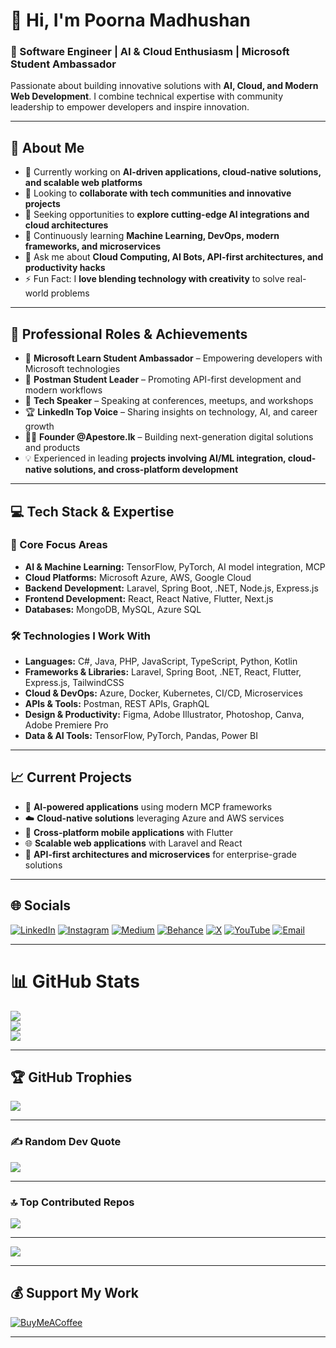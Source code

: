 # 👋 Hi, I'm Poorna Madhushan  
### 💼 Software Engineer | AI & Cloud Enthusiasm | Microsoft Student Ambassador  

Passionate about building innovative solutions with **AI, Cloud, and Modern Web Development**. I combine technical expertise with community leadership to empower developers and inspire innovation.  

---

## 🚀 About Me
- 🔭 Currently working on **AI-driven applications, cloud-native solutions, and scalable web platforms**  
- 👯 Looking to **collaborate with tech communities and innovative projects**  
- 🤝 Seeking opportunities to **explore cutting-edge AI integrations and cloud architectures**  
- 🌱 Continuously learning **Machine Learning, DevOps, modern frameworks, and microservices**  
- 💬 Ask me about **Cloud Computing, AI Bots, API-first architectures, and productivity hacks**  
- ⚡ Fun Fact: I **love blending technology with creativity** to solve real-world problems  

---

## 🏢 Professional Roles & Achievements
- 🥇 **Microsoft Learn Student Ambassador** – Empowering developers with Microsoft technologies  
- 📮 **Postman Student Leader** – Promoting API-first development and modern workflows  
- 🎤 **Tech Speaker** – Speaking at conferences, meetups, and workshops  
- 🏆 **LinkedIn Top Voice** – Sharing insights on technology, AI, and career growth  
- 👨‍💼 **Founder @Apestore.lk** – Building next-generation digital solutions and products  
- 💡 Experienced in leading **projects involving AI/ML integration, cloud-native solutions, and cross-platform development**  

---

## 💻 Tech Stack & Expertise

### 🎯 Core Focus Areas
- **AI & Machine Learning:** TensorFlow, PyTorch, AI model integration, MCP  
- **Cloud Platforms:** Microsoft Azure, AWS, Google Cloud  
- **Backend Development:** Laravel, Spring Boot, .NET, Node.js, Express.js  
- **Frontend Development:** React, React Native, Flutter, Next.js  
- **Databases:** MongoDB, MySQL, Azure SQL  

### 🛠️ Technologies I Work With
- **Languages:** C#, Java, PHP, JavaScript, TypeScript, Python, Kotlin  
- **Frameworks & Libraries:** Laravel, Spring Boot, .NET, React, Flutter, Express.js, TailwindCSS  
- **Cloud & DevOps:** Azure, Docker, Kubernetes, CI/CD, Microservices  
- **APIs & Tools:** Postman, REST APIs, GraphQL  
- **Design & Productivity:** Figma, Adobe Illustrator, Photoshop, Canva, Adobe Premiere Pro  
- **Data & AI Tools:** TensorFlow, PyTorch, Pandas, Power BI  

---

## 📈 Current Projects
- 🤖 **AI-powered applications** using modern MCP frameworks  
- ☁️ **Cloud-native solutions** leveraging Azure and AWS services  
- 📱 **Cross-platform mobile applications** with Flutter  
- 🌐 **Scalable web applications** with Laravel and React  
- 🔧 **API-first architectures and microservices** for enterprise-grade solutions  

---

## 🌐 Socials
[![LinkedIn](https://img.shields.io/badge/LinkedIn-%230077B5.svg?logo=linkedin&logoColor=white)](https://linkedin.com/in/https://www.linkedin.com/in/poorna-madhushan/) 
[![Instagram](https://img.shields.io/badge/Instagram-%23E4405F.svg?logo=Instagram&logoColor=white)](https://instagram.com/https://instagram.com/poorna.madushan) 
[![Medium](https://img.shields.io/badge/Medium-12100E?logo=medium&logoColor=white)](https://medium.com/@https://medium.com/@poornamadushan846) 
[![Behance](https://img.shields.io/badge/Behance-1769ff?logo=behance&logoColor=white)](https://behance.net/https://www.behance.net/poornamadushan1) 
[![X](https://img.shields.io/badge/X-black.svg?logo=X&logoColor=white)](https://x.com/https://twitter.com/PoornaMadushan5) 
[![YouTube](https://img.shields.io/badge/YouTube-%23FF0000.svg?logo=YouTube&logoColor=white)](https://youtube.com/@https://www.youtube.com/@poornamadushan4662) 
[![Email](https://img.shields.io/badge/Email-D14836?logo=gmail&logoColor=white)](mailto:Poorna.Madhushan@studentambassadors.com) 

---

# 📊 GitHub Stats
![](https://github-readme-stats.vercel.app/api?username=Poornamadhushan&theme=github_dark&hide_border=false&include_all_commits=true&count_private=true)<br/>
![](https://nirzak-streak-stats.vercel.app/?user=Poornamadhushan&theme=github_dark&hide_border=false)<br/>
![](https://github-readme-stats.vercel.app/api/top-langs/?username=Poornamadhushan&theme=github_dark&hide_border=false&include_all_commits=true&count_private=true&layout=compact)

---

## 🏆 GitHub Trophies
![](https://github-profile-trophy.vercel.app/?username=Poornamadhushan&theme=radical&no-frame=false&no-bg=false&margin-w=4)

---

### ✍️ Random Dev Quote
![](https://quotes-github-readme.vercel.app/api?type=horizontal&theme=radical)

---

### 🔝 Top Contributed Repos
![](https://github-contributor-stats.vercel.app/api?username=Poornamadhushan&limit=5&theme=dark&combine_all_yearly_contributions=true)

---

[![](https://visitcount.itsvg.in/api?id=Poornamadhushan&icon=0&color=0)](https://visitcount.itsvg.in)

---

## 💰 Support My Work
[![BuyMeACoffee](https://img.shields.io/badge/Buy%20Me%20a%20Coffee-ffdd00?style=for-the-badge&logo=buy-me-a-coffee&logoColor=black)](https://buymeacoffee.com/https://buymeacoffee.com/poornamaduq)

---

<!-- Proudly created with GPRM ( https://gprm.itsvg.in ) -->
